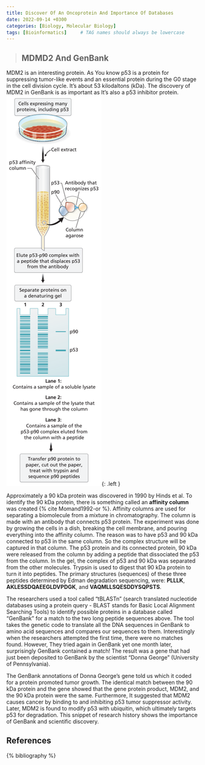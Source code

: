 ```yaml
---
title: Discover Of An Oncoprotein And Importance Of Databases
date: 2022-09-14 +0300
categories: [Biology, Molecular Biology]
tags: [Bioinformatics]     # TAG names should always be lowercase
---
```


>## MDMD2 And GenBank

MDM2 is an interesting protein. As You know p53 is a protein for suppressing tumor-like events and an essential protein during the G0 stage in the cell division cycle. It’s about 53 kilodaltons (kDa). The discovery of MDM2 in GenBank is as important as It’s also a p53 inhibitor protein.![Desktop View](/assets/img/site-images/Image1.png){: .left }


Approximately a 90 kDa protein was discovered in 1990 by Hinds et al. To identify the 90 kDa protein, there is something called an **affinity column** was created {% cite Momand1992-or %}. Affinity columns are used for separating a biomolecule from a mixture in chromatography. The column is made with an antibody that connects p53 protein. The experiment was done by growing the cells in a dish, breaking the cell membrane, and pouring everything into the affinity column. The reason was to have p53 and 90 kDa connected to p53 in the same column. So the complex structure will be captured in that column. The p53 protein and its connected protein, 90 kDa were released from the column by adding a peptide that dissociated the p53 from the column. In the gel, the complex of p53 and 90 kDa was separated from the other molecules. Trypsin is used to digest that 90 kDa protein to turn it into peptides. The primary structures (sequences) of these three peptides determined by Edman degradation sequencing, were: **PLLLK**, **AKLESSDQAEEGLDVPDGK**, and **VAQMLLSQESDDYSQPSTS**.

The researchers used a tool called “tBLASTn” (search translated nucleotide databases using a protein query - BLAST stands for Basic Local Alignment Searching Tools) to identify possible proteins in a database called “GenBank” for a match to the two long peptide sequences above. The tool takes the genetic code to translate all the DNA sequences in GenBank to amino acid sequences and compares our sequences to them. Interestingly when the researchers attempted the first time, there were no matches found. However, They tried again in GenBank yet one month later, surprisingly GenBank contained a match! The result was a gene that had just been deposited to GenBank by the scientist “Donna George” (University of Pennsylvania).

The GenBank annotations of Donna George’s gene told us which it coded for a protein promoted tumor growth. The identical match between the 90 kDa protein and the gene showed that the gene protein product, MDM2, and the 90 kDa protein were the same. Furthermore, It suggested that MDM2 causes cancer by binding to and inhibiting p53 tumor suppressor activity. Later, MDM2 is found to modify p53 with ubiquitin, which ultimately targets p53 for degradation. This snippet of research history shows the importance of GenBank and scientific discovery.

## References
{% bibliography %}

